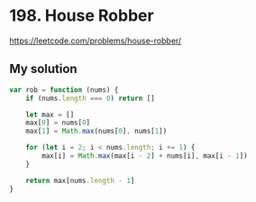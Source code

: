 # 198. House Robber

https://leetcode.com/problems/house-robber/

## My solution

```js
var rob = function (nums) {
	if (nums.length === 0) return []

	let max = []
	max[0] = nums[0]
	max[1] = Math.max(nums[0], nums[1])

	for (let i = 2; i < nums.length; i += 1) {
		max[i] = Math.max(max[i - 2] + nums[i], max[i - 1])
	}

	return max[nums.length - 1]
}
```
